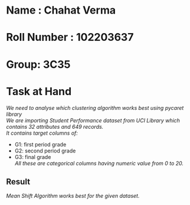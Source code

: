 # **Name : Chahat Verma**
# **Roll Number : 102203637**
# **Group: 3C35**
# **Task at Hand**
*We need to analyse which clustering algorithm works best using pycaret library*<br>
*We are importing Student Performance dataset from UCI Library which contains 32 attributes and 649 records.*<br>
*It contains target columns of:*
+  G1: first period grade
+  G2: second period grade
+  G3: final grade<br>
*All these are categorical columns having numeric value from 0 to 20.*<br>
## Result
*Mean Shift Algorithm works best for the given dataset.*
